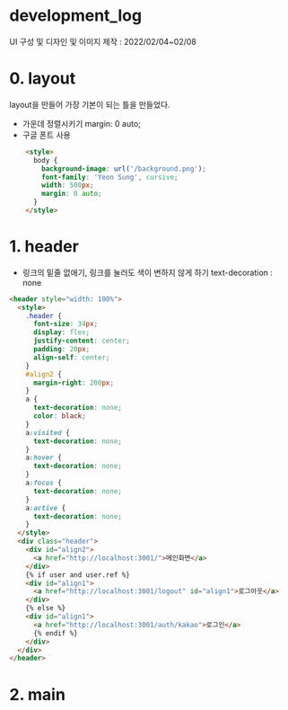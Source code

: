 # development_log

UI 구성 및 디자인 및 이미지 제작 : 2022/02/04~02/08
# 0. layout
layout을 만들어 가장 기본이 되는 틀을 만들었다.
* 가운데 정렬시키기
margin: 0 auto;
* 구글 폰트 사용

``` html
    <style>
      body {
        background-image: url('/background.png');
        font-family: 'Yeon Sung', cursive;
        width: 500px;
        margin: 0 auto;
      }
    </style>
```
# 1. header
* 링크의 밑줄 없애기, 링크를 눌러도 색이 변하지 않게 하기 
text-decoration : none
``` html
<header style="width: 100%">
  <style>
    .header {
      font-size: 34px;
      display: flex;
      justify-content: center;
      padding: 20px;
      align-self: center;
    }
    #align2 {
      margin-right: 200px;
    }
    a {
      text-decoration: none;
      color: black;
    }
    a:visited {
      text-decoration: none;
    }
    a:hover {
      text-decoration: none;
    }
    a:focus {
      text-decoration: none;
    }
    a:active {
      text-decoration: none;
    }
  </style>
  <div class="header">
    <div id="align2">
      <a href="http://localhost:3001/">메인화면</a>
    </div>
    {% if user and user.ref %}
    <div id="align1">
      <a href="http://localhost:3001/logout" id="align1">로그아웃</a>
    </div>
    {% else %}
    <div id="align1">
      <a href="http://localhost:3001/auth/kakao">로그인</a>
      {% endif %}
    </div>
  </div>
</header>
```
# 2. main

